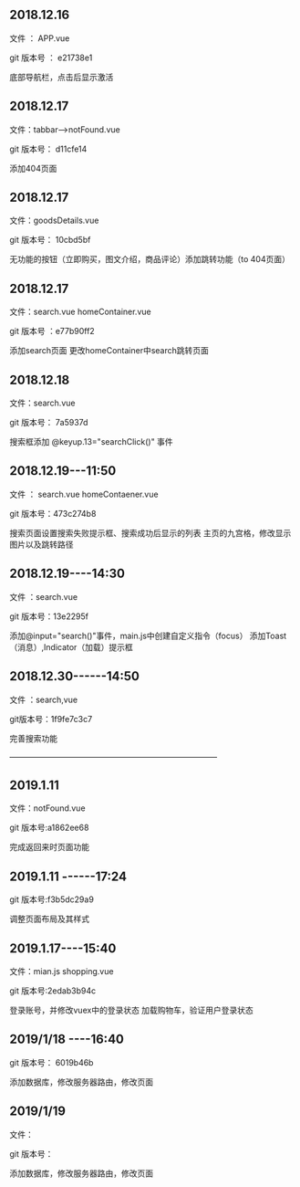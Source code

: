 ## 2018.12.16

文件 ： APP.vue 

git  版本号  ：   e21738e1

底部导航栏，点击后显示激活



## 2018.12.17

文件：tabbar-->notFound.vue

git 版本号： d11cfe14

添加404页面



## 2018.12.17

文件：goodsDetails.vue

git 版本号： 10cbd5bf

无功能的按钮（立即购买，图文介绍，商品评论）添加跳转功能（to  404页面）



## 2018.12.17

文件：search.vue  homeContainer.vue

git 版本号 ：e77b90ff2

添加search页面    更改homeContainer中search跳转页面



## 2018.12.18

文件：search.vue

git 版本号： 7a5937d

搜索框添加 @keyup.13="searchClick()" 事件



## 2018.12.19---11:50

文件 ： search.vue   homeContaener.vue

git 版本号：473c274b8

搜索页面设置搜索失败提示框、搜索成功后显示的列表
主页的九宫格，修改显示图片以及跳转路径



## 2018.12.19----14:30

文件 ：search.vue

git 版本号：13e2295f

添加@input="search()"事件，main.js中创建自定义指令（focus）
添加Toast（消息）,Indicator（加载）提示框

## 2018.12.30------14:50

文件 ：search,vue

git版本号：1f9fe7c3c7

完善搜索功能

——————————————————————————

## 2019.1.11

文件：notFound.vue

git 版本号:a1862ee68

完成返回来时页面功能  

## 2019.1.11 ------17:24

git 版本号:f3b5dc29a9

调整页面布局及其样式

## 2019.1.17----15:40

文件：mian.js  shopping.vue  

git 版本号:2edab3b94c

登录账号，并修改vuex中的登录状态
加载购物车，验证用户登录状态

## 2019/1/18  ----16:40

git 版本号： 6019b46b

添加数据库，修改服务器路由，修改页面

## 2019/1/19

文件：

git 版本号：

添加数据库，修改服务器路由，修改页面
